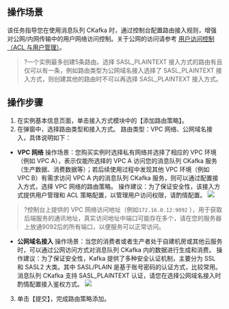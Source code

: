 ## 操作场景
该任务指导您在使用消息队列 CKafka 时，通过控制台配置路由接入规则，增强对公网/内网传输中的用户网络访问控制。关于公网的访问请参考 [用户访问控制（ACL 与用户管理）](https://intl.cloud.tencent.com/document/product/597/39084)。

>?一个实例最多创建5条路由。选择 SASL_PLAINTEXT 接入方式的路由有且仅可以有一条，例如路由类型为公网域名接入选择了 SASL_PLAINTEXT 接入方式，则创建其他的路由时不可以再选择 SASL_PLAINTEXT 接入方式。

## 操作步骤
1. 在实例基本信息页面，单击接入方式模块中的【添加路由策略】。
2. 在弹窗中，选择路由类型和接入方式。
路由类型：VPC 网络、公网域名接入，具体说明如下：
 -  **VPC 网络**
操作场景：您购买实例时选择私有网络并选择了相应的 VPC 环境（例如 VPC A），表示仅能所选择的 VPC A 访问您的消息队列 CKafka 服务（生产数据、消费数据等）；若后续使用过程中发现其他 VPC 环境（例如 VPC B）有需求访问 VPC A 内的消息队列 CKafka 服务，则可以通过配置接入方式，选择 VPC 网络的路由策略。
操作建议：为了保证安全性，该接入方式提供用户管理和 ACL 策略配置，以管理用户访问权限，请酌情配置。
![](https://main.qcloudimg.com/raw/b3db412a49930a0a38a3f8a6c1ab1867.png)
>?控制台上提供的 VPC 网络访问地址（例如`172.16.0.12:9092` ），用于获取后端服务的通讯地址，真实访问地址中端口可能存在多个，请在您的服务器上放通9092后的所有端口，以便服务可以正常访问。
 -  **公网域名接入**
操作场景：当您的消费者或者生产者处于自建机房或其他云服务时，可以通过公网访问方式对消息队列 CKafka 内的数据进行生成和消费。
操作建议：为了保证安全性，Kafka 提供了多种安全认证机制，主要分为 SSL 和 SASL2 大类。其中 SASL/PLAIN 是基于账号密码的认证方式，比较常用。消息队列 CKafka 支持 SASL_PLAINTEXT 认证，请您在选择公网域名接入时酌情配置接入鉴权方式。
![](https://main.qcloudimg.com/raw/e61a8b9acfe3d1e5fa71c8cabdbe9965.png)
3. 单击【提交】，完成路由策略添加。
